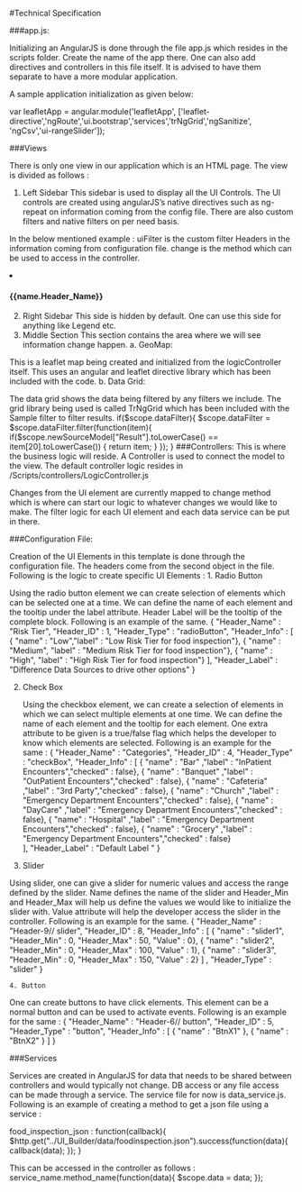 #Technical Specification

###app.js:

Initializing an AngularJS is done through the file app.js which resides in the scripts folder. Create the name of the app there. One can also add directives and controllers in this file itself. It is advised to have them separate to have a more modular application. 

A sample application initialization as given below: 

var leafletApp = angular.module('leafletApp', ['leaflet-directive','ngRoute','ui.bootstrap','services','trNgGrid','ngSanitize', 'ngCsv','ui-rangeSlider']);

###Views

There is only one view in our application which is an HTML page. The view is divided as follows : 
1.	Left Sidebar
This sidebar is used to display all the UI Controls. The UI controls are created using angularJS’s native directives such as ng-repeat on information coming from the config file. There are also custom filters and native filters on per need basis. 

In the below mentioned example : uiFilter is the custom filter
Headers in the information coming from configuration file. 
change is the method which can be used to access in the controller.
<li ng-repeat="name in Headers | uiFilter">
	<h4>
		<label title={{name.Header_Label}} > 
			{{name.Header_Name}}
		</label>
	</h4>
	<div class="btn-group" ng-click="change()" >
		<div class="genericdirective ng-scope" type="name.Header_Type">
		</div>
	</div>
</li>

2.	Right Sidebar
This side is hidden by default. One can use this side for anything like Legend etc. 
3.	Middle Section
This section contains the area where we will see information change happen. 
a.	GeoMap: 

This is a leaflet map being created and initialized from the logicController itself. This uses an angular and leaflet directive library which has been included with the code. 
b.	Data Grid: 

The data grid shows the data being filtered by any filters we include. The grid library being used is called TrNgGrid which has been included with the 
Sample filter to filter results. 
if($scope.dataFilter){
	$scope.dataFilter = $scope.dataFilter.filter(function(item){
if($scope.newSourceModel["Result"].toLowerCase() == item[20].toLowerCase())
{
			return item;
		}
	});
}
###Controllers: 
This is where the business logic will reside. A Controller is used to connect the model to the view. 
The default controller logic resides in /Scripts/controllers/LogicController.js

Changes from the UI element are currently mapped to change method which is where can start our logic to whatever changes we would like to make. The filter logic for each UI element and each data service can be put in there. 

###Configuration File: 

Creation of the UI Elements in this template is done through the configuration file. The headers come from the second object in the file. Following is the logic to create specific UI Elements : 
	1. Radio Button 
     
Using the radio button element we can create selection of elements which can be selected one at a time. We can define the name of each element and the tooltip under the label attribute. Header Label will be the tooltip of the complete block. 
Following is an example of the same. 
		{
			"Header_Name" : "Risk Tier", 
			"Header_ID" : 1,
			"Header_Type" : "radioButton",
			"Header_Info" : [
			{ "name" : "Low","label" : "Low Risk Tier for food inspection"},
			{ "name" : "Medium", "label"  : "Medium Risk Tier for food inspection"},
			{ "name" : "High", "label" : "High Risk Tier for food inspection"}
			],
			"Header_Label" : "Difference Data Sources to drive other options"
}


2. Check Box  

	Using the checkbox element, we can create a selection of elements in which we can select multiple elements at one time. We can define the name of each element and the tooltip for each element. One extra attribute to be given is a true/false flag which helps the developer to know which elements are selected. 
Following is an example for the same : 
{
"Header_Name" : "Categories", 
"Header_ID" : 4,
"Header_Type" : "checkBox",
"Header_Info" : [
{ "name" : "Bar" ,"label" : "InPatient Encounters","checked" : false},
{ "name" : "Banquet" ,"label" : "OutPatient Encounters","checked" : false},
{ "name" : "Cafeteria" ,"label" : "3rd Party","checked" : false},
{ "name" : "Church" ,"label" : "Emergency Department Encounters","checked" : false},
{ "name" : "DayCare" ,"label" : "Emergency Department Encounters","checked" : false},
{ "name" : "Hospital" ,"label" : "Emergency Department Encounters","checked" : false},
{ "name" : "Grocery" ,"label" : "Emergency Department Encounters","checked" : false}	
],
"Header_Label" : "Default Label "
}


3. Slider 

Using slider, one can give a slider for numeric values and access the range defined by the slider. Name defines the name of the slider and Header_Min and Header_Max will help us define the values we would like to initialize the slider with. Value attribute will help the developer access the slider in the controller. 
Following is an example for the same. 
{
	"Header_Name" : "Header-9// slider",
	"Header_ID" : 8,
	"Header_Info" : [
		{ "name" : "slider1", "Header_Min" : 0, "Header_Max" : 50, "Value" : 0},
		{ "name" : "slider2", "Header_Min" : 0, "Header_Max" : 100, "Value" : 1},
		{ "name" : "slider3", "Header_Min" : 0, "Header_Max" : 150, "Value" : 2}
	] ,
	"Header_Type" : "slider"
}

	4. Button 

One can create buttons to have click elements. This element can be a normal button and can be used to activate events.
Following is an example for the same : 
	{
		"Header_Name" : "Header-6// button",
		"Header_ID" : 5,
		"Header_Type" : "button",
		"Header_Info" : [
			{ "name" : "BtnX1" },
			{ "name" : "BtnX2" }
		]
	}

###Services

Services are created in AngularJS for data that needs to be shared between controllers and would typically not change. DB access or any file access can be made through a service. The service file for now is data_service.js. 
Following is an example of creating a method to get a json file using a service : 

food_inspection_json : function(callback){
										$http.get("../UI_Builder/data/foodinspection.json").success(function(data){
		callback(data);
	});
}

This can be accessed in the controller as follows : 
service_name.method_name(function(data){
	$scope.data = data;
});
